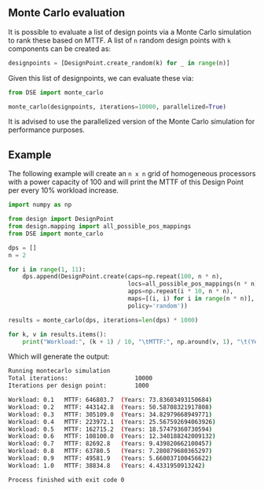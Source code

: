 ## Monte Carlo evaluation
It is possible to evaluate a list of design points via a Monte Carlo simulation to rank these based on MTTF.
A list of ```n``` random design points with ```k``` components can be created as:
```python
designpoints = [DesignPoint.create_random(k) for _ in range(n)]
```
Given this list of designpoints, we can evaluate these via:
```python
from DSE import monte_carlo

monte_carlo(designpoints, iterations=10000, parallelized=True)
```
It is advised to use the parallelized version of the Monte Carlo simulation for performance purposes.

## Example
The following example will create an ```n x n``` grid of homogeneous processors with a power capacity of 100 and 
will print the MTTF of this Design Point per every 10% workload increase.
```python
import numpy as np

from design import DesignPoint
from design.mapping import all_possible_pos_mappings
from DSE import monte_carlo

dps = []
n = 2

for i in range(1, 11):
    dps.append(DesignPoint.create(caps=np.repeat(100, n * n),
                                  locs=all_possible_pos_mappings(n * n),
                                  apps=np.repeat(i * 10, n * n),
                                  maps=[(i, i) for i in range(n * n)],
                                  policy='random'))

results = monte_carlo(dps, iterations=len(dps) * 1000)

for k, v in results.items():
    print("Workload:", (k + 1) / 10, "\tMTTF:", np.around(v, 1), "\t(Years: " + str((v / (24 * 365))) + ")")
```
Which will generate the output:
```bash
Running montecarlo simulation
Total iterations:                   10000
Iterations per design point:        1000 

Workload: 0.1 	MTTF: 646803.7 	(Years: 73.83603493150684)
Workload: 0.2 	MTTF: 443142.8 	(Years: 50.58708321917808)
Workload: 0.3 	MTTF: 305109.0 	(Years: 34.82979668949771)
Workload: 0.4 	MTTF: 223972.1 	(Years: 25.567592694063926)
Workload: 0.5 	MTTF: 162715.2 	(Years: 18.57479360730594)
Workload: 0.6 	MTTF: 108100.0 	(Years: 12.340188242009132)
Workload: 0.7 	MTTF: 82692.8 	(Years: 9.439820662100457)
Workload: 0.8 	MTTF: 63780.5 	(Years: 7.280879680365297)
Workload: 0.9 	MTTF: 49581.9 	(Years: 5.660037100456622)
Workload: 1.0 	MTTF: 38834.8 	(Years: 4.4331950913242)

Process finished with exit code 0
```